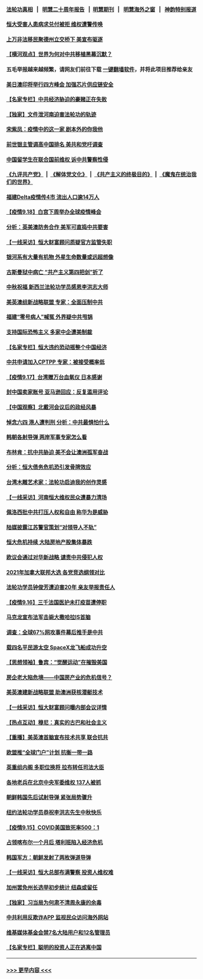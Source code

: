 #### [法轮功真相](https://github.com/gfw-breaker/truth/blob/master/README.md?t=0) &nbsp;&nbsp;|&nbsp;&nbsp; [明慧二十周年报告](https://github.com/gfw-breaker/mh-reports/blob/master/README.md?t=0) &nbsp;&nbsp;|&nbsp;&nbsp;[明慧期刊](https://github.com/gfw-breaker/mh-qikan) &nbsp;&nbsp;|&nbsp;&nbsp; [明慧海外之窗](https://github.com/gfw-breaker/mh-news/blob/master/README.md?t=0) &nbsp;&nbsp;|&nbsp;&nbsp; [神韵特别报道](https://github.com/gfw-breaker/mh-news/blob/master/shenyun.md?t=0)
#### [恒大受害人患病求兑付被拒 维权遭警传唤](../pages/nf4514/n13244483.md?t=09191601) 
#### [上万非法移民聚德州立交桥下 美宣布驱逐](../pages/nf4514/n13244185.md?t=09191601) 
#### [【横河观点】世界为何对中共移植黑幕沉默？](../pages/nf4514/n13244249.md?t=09191601) 
#### 五毛举报越来越频繁，请网友们前往下载 [一键翻墙软件](https://github.com/gfw-breaker/ssr-accounts)，并将此项目推荐给亲友
#### [美日澳印将举行四方峰会 加强芯片供应链安全](../pages/nf4514/n13244178.md?t=09191601) 
#### [【名家专栏】中共经济胁迫的豪赌正在失败](../pages/nf4514/n13241762.md?t=09191601) 
#### [【独家】文件泄河南迫害法轮功的轨迹](../pages/nf4514/n13242771.md?t=09191601) 
#### [宋紫凤：疫情中的这一家 剧本外的你我他](../pages/nf4514/n13242358.md?t=09191601) 
#### [前世银主管调高中国排名 美共和党吁调查](../pages/nf4514/n13243777.md?t=09191601) 
#### [中国留学生在联合国前维权 诉中共警察性侵](../pages/nf4514/n13243381.md?t=09191601) 
#### [《九评共产党》](https://github.com/begood0513/9ping.md/blob/master/README.md) &nbsp;|&nbsp; [《解体党文化》](../../../../jtdwh.md/blob/master/README.md)  &nbsp;|&nbsp; [《共产主义的终极目的》](../../../../gczydzjmd.md/blob/master/README.md) &nbsp;|&nbsp; [《魔鬼在统治我们的世界》](../../../../mgztzwmdsj.md/blob/master/README.md) 
#### [福建Delta疫情传4市 流出人口逾14万人](../pages/nf4514/n13243430.md?t=09191601) 
#### [【疫情9.18】白宫下周举办全球疫情峰会](../pages/nf4514/n13243447.md?t=09191601) 
#### [分析：英美澳防务合作 美军可直捣中共要害](../pages/nf4514/n13242980.md?t=09191601) 
#### [【一线采访】恒大财富顾问质疑官方监管失职](../pages/nf4514/n13242539.md?t=09191601) 
#### [银河系有大量有机物 外星生命数量或远超想像](../pages/nf4514/n13241928.md?t=09191601) 
#### [古斯曼狱中病亡 “共产主义第四把剑”折了](../pages/nf4514/n13242389.md?t=09191601) 
#### [中秋祝福 新西兰法轮功学员感恩李洪志大师](../pages/nf4514/n13241542.md?t=09191601) 
#### [美英澳组新战略联盟 专家：全面压制中共](../pages/nf4514/n13239168.md?t=09191601) 
#### [福建“零号病人”喊冤 外界疑中共甩锅](../pages/nf4514/n13242057.md?t=09191601) 
#### [支持国际恐怖主义 多家中企遭美制裁](../pages/nf4514/n13242199.md?t=09191601) 
#### [【名家专栏】恒大违约恐动摇整个中国经济](../pages/nf4514/n13241783.md?t=09191601) 
#### [中共申请加入CPTPP 专家：被接受概率低](../pages/nf4514/n13241502.md?t=09191601) 
#### [【疫情9.17】台湾赠万台血氧仪 日本感谢](../pages/nf4514/n13241408.md?t=09191601) 
#### [封中国卖家账号 亚马逊回应：反复滥用评论](../pages/nf4514/n13240998.md?t=09191601) 
#### [【中国观察】北戴河会议后的政经风暴](../pages/nf4514/n13240248.md?t=09191601) 
#### [悼念六四 港人遭判刑 分析：中共最惧怕什么](../pages/nf4514/n13240614.md?t=09191601) 
#### [韩朝各射导弹 两岸军事专家怎么看](../pages/nf4514/n13240246.md?t=09191601) 
#### [布林肯：抗中共胁迫 美不会让澳洲孤军奋战](../pages/nf4514/n13240132.md?t=09191601) 
#### [分析：恒大债务危机恐引发骨牌效应](../pages/nf4514/n13238628.md?t=09191601) 
#### [台湾木雕艺术家：法轮功启迪我的创作灵感](../pages/nf4514/n13238788.md?t=09191601) 
#### [【一线采访】河南恒大维权民众遭暴力清场](../pages/nf4514/n13239602.md?t=09191601) 
#### [佩洛西批中共打压人权和自由 称华为是威胁](../pages/nf4514/n13239556.md?t=09191601) 
#### [陆媒披露江苏警官策划“对领导人不轨”](../pages/nf4514/n13239202.md?t=09191601) 
#### [恒大危机持续 大陆房地产股集体暴跌](../pages/nf4514/n13239588.md?t=09191601) 
#### [欧议会通过对华新战略 谴责中共侵犯人权](../pages/nf4514/n13238714.md?t=09191601) 
#### [2021年加拿大联邦大选 各党竞选纲领对比](../pages/nf4514/n13237401.md?t=09191601) 
#### [法轮功学员钟俊芳遭迫害20年 亲友举报责任人](../pages/nf4514/n13236782.md?t=09191601) 
#### [【疫情9.16】三千法国医护未打疫苗遭停职](../pages/nf4514/n13238614.md?t=09191601) 
#### [马克龙宣布法军击毙大撒哈拉IS首脑](../pages/nf4514/n13237994.md?t=09191601) 
#### [调查：全球67%网攻事件幕后推手是中共](../pages/nf4514/n13237985.md?t=09191601) 
#### [载四名平民游太空 SpaceX龙飞船成功升空](../pages/nf4514/n13237585.md?t=09191601) 
#### [【思想领袖】鲁宾：“觉醒运动”在摧毁美国](../pages/nf4514/n13192525.md?t=09191601) 
#### [房企老大陷危境——中国房产业的危机信号？](../pages/nf4514/n13236853.md?t=09191601) 
#### [美英澳建新战略联盟 助澳洲获核潜艇技术](../pages/nf4514/n13237150.md?t=09191601) 
#### [【一线采访】恒大财富顾问曝内部会议详情](../pages/nf4514/n13236843.md?t=09191601) 
#### [【热点互动】穆尼：真实的古巴和社会主义](../pages/nf4514/n13235228.md?t=09191601) 
#### [【重播】美英澳首脑宣布技术共享 联合抗共](../pages/nf4514/n13236910.md?t=09191601) 
#### [欧盟推“全球门户”计划 抗衡一带一路](../pages/nf4514/n13236726.md?t=09191601) 
#### [英重组内阁 多职位换将 拉布转任司法大臣](../pages/nf4514/n13236773.md?t=09191601) 
#### [各地老兵在北京中央军委维权 137人被抓](../pages/nf4514/n13236184.md?t=09191601) 
#### [朝鲜韩国先后试射导弹 紧张局势骤升](../pages/nf4514/n13236363.md?t=09191601) 
#### [纽约法轮功学员恭祝李洪志先生中秋快乐](../pages/nf4514/n13229386.md?t=09191601) 
#### [【疫情9.15】COVID美国致死率500：1](../pages/nf4514/n13235566.md?t=09191601) 
#### [占领喀布尔一个月后 塔利班陷入经济危机](../pages/nf4514/n13235623.md?t=09191601) 
#### [韩国军方：朝鲜发射了两枚弹道导弹](../pages/nf4514/n13235483.md?t=09191601) 
#### [【一线采访】恒大总部布满警察 投资人维权难](../pages/nf4514/n13235360.md?t=09191601) 
#### [加州罢免州长选举初步统计 纽森或留任](../pages/nf4514/n13235197.md?t=09191601) 
#### [【独家】习当局为何肃不清周永康的余毒](../pages/nf4514/n13234584.md?t=09191601) 
#### [中共利用反欺诈APP 监视民众访问海外网站](../pages/nf4514/n13234564.md?t=09191601) 
#### [维基媒体基金会禁7名大陆用户和12名管理员](../pages/nf4514/n13234181.md?t=09191601) 
#### [【名家专栏】聪明的投资人正在逃离中国](../pages/nf4514/n13232898.md?t=09191601) 

----
#### [ >>> 更早内容 <<< ](../indexes/nf4514-earlier.md)
